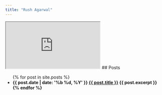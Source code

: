 ```yaml
---
title: "Rush Agarwal"
---
```

<iframe src="http://localhost:3000/"></iframe>
## Posts

<ul class="post-list">
  {% for post in site.posts %}
    <li>
      <span><b>{{ post.date | date: '%b %d, %Y' }}<b></span>
      <a class="post-item" href="{{ post.url }}">{{ post.title }}</a>
      {{ post.excerpt }}
    </li>
  {% endfor %}
</ul>
